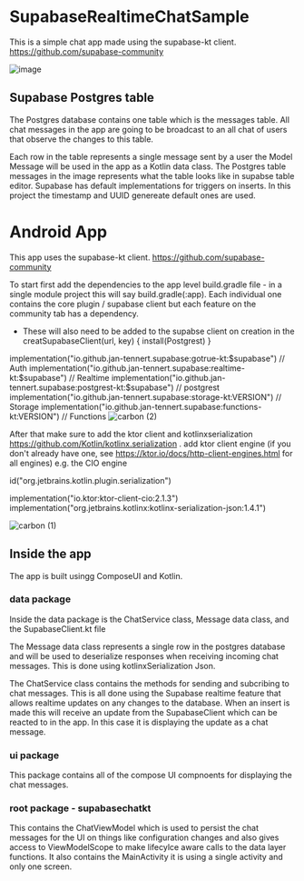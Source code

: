 # SupabaseRealtimeChatSample

This is a simple chat app made using the supabase-kt client. https://github.com/supabase-community

![image](https://user-images.githubusercontent.com/98186105/205529386-4342f5ac-b137-49ee-b6ad-5553f3b3c7f4.png)

## Supabase Postgres table
The Postgres database contains one table which is the messages table. All chat messages in the app are going to be broadcast to an all chat of users that observe the changes to this table.

Each row in the table represents a single message sent by a user the Model Message will be used in the app as a Kotlin data class. The Postgres table messages in the image represents what the table looks like in supabse table editor. Supabase has default implementations for triggers on inserts. In this project the timestamp and UUID genereate default ones are used.

# Android App

This app uses the supabase-kt client. https://github.com/supabase-community

To start first add the dependencies to the app level build.gradle file - in a single module project this will say build.gradle(:app).
Each individual one contains the core plugin / supabase client but each feature on the community tab has a dependency.

 - These will also need to be added to the supabse client on creation in the creatSupabaseClient(url, key) { install(Postgrest) } 

implementation("io.github.jan-tennert.supabase:gotrue-kt:$supabase") // Auth
implementation("io.github.jan-tennert.supabase:realtime-kt:$supabase") // Realtime
implementation("io.github.jan-tennert.supabase:postgrest-kt:$supabase") // postgrest
implementation("io.github.jan-tennert.supabase:storage-kt:VERSION") // Storage
implementation("io.github.jan-tennert.supabase:functions-kt:VERSION") // Functions
![carbon (2)](https://user-images.githubusercontent.com/98186105/205532004-718efd8d-0076-4a59-83fa-6ff0136f7e23.png)


After that make sure to add the ktor client and kotlinxserialization https://github.com/Kotlin/kotlinx.serialization .
add ktor client engine (if you don't already have one, see https://ktor.io/docs/http-client-engines.html for all engines)
e.g. the CIO engine

id("org.jetbrains.kotlin.plugin.serialization")
  
implementation("io.ktor:ktor-client-cio:2.1.3")
implementation("org.jetbrains.kotlinx:kotlinx-serialization-json:1.4.1")
 
![carbon (1)](https://user-images.githubusercontent.com/98186105/205531738-b82fb5f0-e5e3-4949-8e4a-ad1779837e90.png)


## Inside the app

The app is built usingg ComposeUI and Kotlin.

### data package

Inside the data package is the ChatService class, Message data class, and the SupabaseClient.kt file

The Message data class represents a single row in the postgres database and will be used to deserialize responses when receiving incoming chat messages.
This is done using kotlinxSerialization Json.

The ChatService class contains the methods for sending and subcribing to chat messages. This is all done using the Supabase realtime feature that
allows realtime updates on any changes to the database. When an insert is made this will receive an update from the SupabaseClient which can be reacted to in the app. In this case it is displaying the update as a chat message.

### ui package

This package contains all of the compose UI compnoents for displaying the chat messages.

### root package - supabasechatkt

This contains the ChatViewModel which is used to persist the chat messages for the UI on things like configuration changes and also gives access to ViewModelScope to make lifecylce aware calls to the data layer functions. It also contains the MainActivity it is using a single activity and only one screen.
